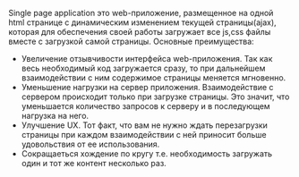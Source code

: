 Single page application это web-приложение, размещенное на одной html странице с динамическим изменением текущей страницы(ajax), которая для обеспечения своей работы загружает все js,css файлы вместе с загрузкой самой страницы.
Основные преимущества:
- Увеличение отзывчивости интерфейса web-приложения. Так как весь необходимый код загружается сразу, то при дальнейшем взаимодействии с ним содержимое страницы меняется мгновенно.
- Уменьшение нагрузки на сервер приложения. Взаимодействие с сервером происходит только при загрузке страницы. Это значит, что уменьшается количество запросов к серверу и в последующем нагрузка на него.
- Улучшение UX. Тот факт, что вам не нужно ждать перезагрузки страницы при каждом взаимодействии с ней приносит больше удовольствия от ее использования.
- Сокращаеться хождение по кругу т.е. необходимость загружать один и тот же контент несколько раз.